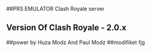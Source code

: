 ##PRS EMULATOR Clash Royale server
## Version Of Clash Royale - 2.0.x
##power by Huza Modz And Paul Modz
##modifiket fjg

